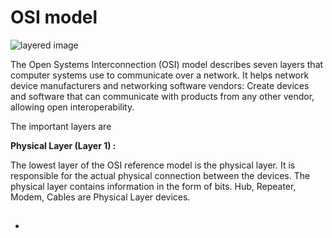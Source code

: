 # OSI model
![layered image](https://media.geeksforgeeks.org/wp-content/uploads/computer-network-osi-model-layers.png)

The Open Systems Interconnection (OSI) model describes seven layers that computer systems use to communicate over a network. It helps network device manufacturers and networking software vendors: Create devices and software that can communicate with products from any other vendor, allowing open interoperability.

 The important layers are 

**Physical Layer (Layer 1) :**

   The lowest layer of the OSI reference model is the physical layer. It is responsible for the actual physical connection between the devices. The physical layer contains information in the form of bits. Hub, Repeater, Modem, Cables are Physical Layer devices.
* ## 